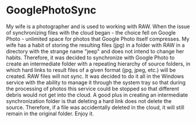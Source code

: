 # GooglePhotoSync
My wife is a photographer and is used to working with RAW. When the issue of synchronizing files with the cloud began - the choice fell on Google Photo - unlimited space for photos that Google Photo itself compresses. My wife has a habit of storing the resulting files (jpg) in a folder with RAW in a directory with the strange name "jeep" and does not intend to change her habits. Therefore, it was decided to synchronize with Google Photo to create an intermediate folder with a repeating hierarchy of source folders, in which hard links to result files of a given format (jpg, jpeg, etc.) will be created. RAW files will not sync. It was decided to do it all in the Windows service with the ability to manage it through the system tray so that during the processing of photos this service could be stopped so that different debris would not get into the cloud. A good plus in creating an intermediate synchronization folder is that deleting a hard link does not delete the source. Therefore, if a file was accidentally deleted in the cloud, it will still remain in the original folder. Enjoy it.
